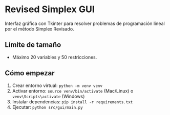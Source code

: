 # Revised Simplex GUI

Interfaz gráfica con Tkinter para resolver problemas de programación lineal por el método Simplex Revisado.

## Límite de tamaño

- Máximo 20 variables y 50 restricciones.

## Cómo empezar

1. Crear entorno virtual: `python -m venv venv`
2. Activar entorno: `source venv/bin/activate` (Mac/Linux) o `venv\Scripts\activate` (Windows)
3. Instalar dependencias: `pip install -r requirements.txt`
4. Ejecutar: `python src/gui/main.py`
